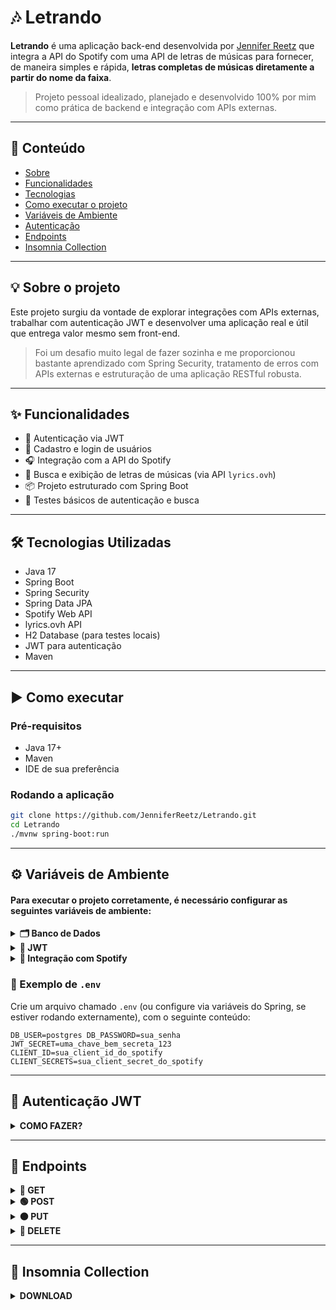 # 🎶 Letrando

**Letrando** é uma aplicação back-end desenvolvida por [Jennifer Reetz](https://github.com/JenniferReetz) que integra a API do Spotify com uma API de letras de músicas para fornecer, de maneira simples e rápida, **letras completas de músicas diretamente a partir do nome da faixa**.

> Projeto pessoal idealizado, planejado e desenvolvido 100% por mim como prática de backend e integração com APIs externas.

---

## :door: Conteúdo

- [Sobre](#sobre)
- [Funcionalidades](#funcionalidades)
- [Tecnologias](#tecnologias)
- [Como executar o projeto](#como-executar)
- [Variáveis de Ambiente](#variaveis-de-ambiente)
- [Autenticação](#autenticação)
- [Endpoints](#endpoints)
- [Insomnia Collection](#insomnia-collection)
  
---

<a name="sobre"></a>
## 💡 Sobre o projeto

Este projeto surgiu da vontade de explorar integrações com APIs externas, trabalhar com autenticação JWT e desenvolver uma aplicação real e útil que entrega valor mesmo sem front-end.

> Foi um desafio muito legal de fazer sozinha e me proporcionou bastante aprendizado com Spring Security, tratamento de erros com APIs externas e estruturação de uma aplicação RESTful robusta.

---

<a name="funcionalidades"></a>
## ✨ Funcionalidades

- 🔐 Autenticação via JWT
- 🧑 Cadastro e login de usuários
- 🎧 Integração com a API do Spotify
- 📄 Busca e exibição de letras de músicas (via API `lyrics.ovh`)
- 📦 Projeto estruturado com Spring Boot
- 🧪 Testes básicos de autenticação e busca

---

<a name="tecnologias"></a>
## 🛠️ Tecnologias Utilizadas

- Java 17
- Spring Boot
- Spring Security
- Spring Data JPA
- Spotify Web API
- lyrics.ovh API
- H2 Database (para testes locais)
- JWT para autenticação
- Maven

---

<a name="como-executar"></a>
## ▶️ Como executar

### Pré-requisitos

- Java 17+
- Maven
- IDE de sua preferência

### Rodando a aplicação

```bash
git clone https://github.com/JenniferReetz/Letrando.git
cd Letrando
./mvnw spring-boot:run
```

---

<a name="variaveis-de-ambiente"></a>
## ⚙️ Variáveis de Ambiente

#### Para executar o projeto corretamente, é necessário configurar as seguintes variáveis de ambiente:
<details>
	
<summary><strong>🗂️ Banco de Dados</strong></summary>

| Variável | Descrição |
|---------|-----------|
| `DB_USER` | Usuário do banco de dados PostgreSQL |
| `DB_PASSWORD` | Senha do banco de dados PostgreSQL |
</details>

<details><summary><strong>🔐 JWT</strong></summary>

| Variável | Descrição |
|---------|-----------|
| `JWT_SECRET` | Chave secreta usada para assinar e verificar os tokens JWT. Pode ser qualquer string segura. |
</details>

<details>
<summary><strong>🎵 Integração com Spotify</strong></summary> 

| Variável | Descrição |
|---------|-----------|
| `CLIENT_ID` | Client ID da aplicação Spotify (você precisa criar uma aplicação no [Spotify Developer](https://developer.spotify.com/dashboard)) |
| `CLIENT_SECRETS` | Client Secret da aplicação Spotify |


> 📌 **Importante:** Para obter `CLIENT_ID` e `CLIENT_SECRETS`, crie uma app no [Spotify Developer Dashboard](https://developer.spotify.com/dashboard) e configure os redirecionamentos se necessário.

</details>

### 📁 Exemplo de `.env`

Crie um arquivo chamado `.env` (ou configure via variáveis do Spring, se estiver rodando externamente), com o seguinte conteúdo:
```text
DB_USER=postgres DB_PASSWORD=sua_senha JWT_SECRET=uma_chave_bem_secreta_123 CLIENT_ID=sua_client_id_do_spotify CLIENT_SECRETS=sua_client_secret_do_spotify
```



---

<a name="autenticação"></a>
## 🔐 Autenticação JWT

<details>
  <summary><strong>COMO FAZER?</strong></summary>
Para acessar os endpoints protegidos, você precisa estar autenticado e enviar o token JWT no cabeçalho da requisição como Bearer Token.   

#### Faça login com:
```http
POST /auth/login
```
#### Exemplo de resposta:
```json
{
  "email": "usuario@email.com",
  "password": "senha123"
}
```
#### Use esse token no cabeçalho Authorization de todas as requisições protegidas:
```makefile
Authorization: Bearer eyJhbGciOiJIUzI1NiIsInR5cCI6IkpXVCJ9...
```
#### 🛡️ Exemplo com curl
```bash
curl -H "Authorization: Bearer SEU_TOKEN_AQUI" \
  http://localhost:8080/lyrics?track=Shape%20of%20You
```
</details> 

---

<a name="endpoints"></a>
## :pushpin: Endpoints

<details>
<summary><strong>🔵 GET</strong></summary>

### 📄 Obter letras de músicas

```http
GET http://localhost:8080/lyrics?songName=Die+With+A+Smile
```
##### Exemplo de resposta:
```json
{
	"track": "Die With A Smile",
	"artist": "Lady Gaga",
	"lyrics": "(Ooh, ooh)\r\nI, I just woke up from a dream\r\nWhere you and I had to say goodbye\r\nAnd I don't know what it all means\r\nBut since I survived, I realized\n\n\n\nWherever you go, that's where I'll follow\n\nNobody's promised tomorrow..."
}
```
#### Buscar músicas
```http
  GET http://localhost:8080/spotify/search?q=Die+With+A+Smile
```
##### Exemplo de resposta:
```json
[
	{
		"id": "2plbrEY59IikOBgBGLjaoe",
		"name": "Die With A Smile",
		"album": "Die With A Smile",
		"artist": "Lady Gaga"
	},
	{
		"id": "78mE33YpoWqMQTwgUQRhyo",
		"name": "Die With A Smile",
		"album": "Die With A Smile (Main + Instrumental)",
		"artist": "Lady Gaga"
	},
	mais 8 resultados...
]
```
#### Buscar músicas da playlist do usuário autenticado
```http
  GET http://localhost:8080/playlists/user
```
##### Exemplo de resposta:
```json
[
	{
		"id": 3,
		"name": "Opus Dei",
		"userId": 2,
		"musicIds": [
			"72FVh1OAKWANKJosPdrBkl"
		]
	}
]
```
#### Buscar músicas de uma playlist
```http
  GET http://localhost:8080/playlists/1/musics
```
##### Exemplo de resposta:
```json
[
	{
		"id": "0SiywuOBRcynK0uKGWdCnn",
		"name": "Bad Romance",
		"album": "The Fame Monster (Deluxe Edition)",
		"artist": "Lady Gaga"
	},
	{
		"id": "0qMip0B2D4ePEjBJvAtYre",
		"name": "紅蓮華",
		"album": "LEO-NiNE",
		"artist": "LiSA"
	}
]
```

</details>

<details>
  <summary>
    <strong>🟢 POST</strong>
  </summary>

#### Sign-Up

```http
  POST http://localhost:8080/auth/signup
```

##### Cadastrar um Usuário:
| Chave   | Tipo       | Descrição                           |
| :---------- | :--------- | :---------------------------------- |
| `username` | `string` | **Obrigatório**. Nome do usuário |
| `password` | `string` | **Obrigatório**. Senha do usuário |

##### Exemplo de criação de um cliente:
```json
{
	"username":"usuario",
	"password":"senha1234"
}
```

##### Exemplo de resposta:
```json
Usuário criado com sucesso
```
#### Login

```http
  POST http://localhost:8080/auth/login
```

##### Entrar em um Usuário:
| Chave   | Tipo       | Descrição                           |
| :---------- | :--------- | :---------------------------------- |
| `username` | `string` | **Obrigatório**. Nome do usuário |
| `password` | `string` | **Obrigatório**. Senha do usuário |

##### Exemplo do login de um cliente:
```json
{
	"username":"usuario",
	"password":"senha1234"
}
```

##### Exemplo de resposta:
```json
{
	"token": "eyJhbGciOiJIUzI1NiIsInR5cCI6IkpXVCJ9.eyJzdWIiOiJzdGVmYW5pZSIsImlhdCI6MTc0NDkzNzM0NiwiZXhwIjoxNzQ0OTQwOTQ2fQ.Ls9RKIwYiAWxhpTH_bykb_7CStzqJu8g46mrnLFnRUk"
}
```
#### Cadastrar uma Playlist

```http
  POST http://localhost:8080/playlists
```

##### Criar uma playlist:
| Chave   | Tipo       | Descrição                           |
| :---------- | :--------- | :---------------------------------- |
| `name` | `string` | **Obrigatório**. Nome da playlist |
| `musicIds` | `string` | **Obrigatório**. id das músicas |
##### Exemplo do login de um cliente:
```json
{
  "name": "Opus Dei",
  "musicIds": [
    "72FVh1OAKWANKJosPdrBkl"
  ]
}
```
##### Exemplo de resposta:
```json
{
	"id": 3,
	"name": "Opus Dei",
	"userId": 2,
	"musicIds": [
		"72FVh1OAKWANKJosPdrBkl"
	]
}
```
</details>

<details>
  <summary>
    <strong>🟠 PUT</strong>
  </summary>

#####  Atualiza a playlist
```http
  http://localhost:8080/playlists/{id}
```

##### Atualizar uma playlist:
| Chave   | Tipo       | Descrição                           |
| :---------- | :--------- | :---------------------------------- |
| `name` | `string` | **Obrigatório**. Nome da playlist |
| `musicIds` | `string` | **Obrigatório**. id das músicas |
##### Exemplo de requisição:
```json
{
  "name": "Opus Dei Updated",
  "musicIds": [
    "72FVh1OAKWANKJosPdrBkl",
    "NewMusicId123"
  ]
}
```
##### Exemplo de resposta:
```json
{
	"id": 3,
	"name": "Opus Dei Updated",
	"userId": 2,
	"musicIds": [
		"72FVh1OAKWANKJosPdrBkl",
		"NewMusicId123"
	]
}
```
</details>

<details>
  <summary>
    <strong>🔴 DELETE</strong>
  </summary>
	
####  Deleta uma playlist
```http
  http://localhost:8080/playlists/1
```

</details>

---

<a name="insomnia-collection"></a>
## 🔗 Insomnia Collection
<details>
<summary><strong>DOWNLOAD</strong></summary>

Para testar os endpoints da API, importe a Collection no formato **Insomnia V5**.

📁 [Download da Collection](collection/Insomnia_2025-04-18.json)

### Como importar no Insomnia:

1. Abra o Insomnia
2. Vá em `File` > `Import` > `From File`
3. Selecione o arquivo `Insomnia_2025-04-18.json`
4. Pronto! Agora você pode testar todos os endpoints da API com as variáveis e autenticação já configuradas

> ⚠️ A Collection utiliza variáveis como `{{host}}` e `{{access_token}}`. Não esqueça de atualizar os valores caso esteja rodando em outro host ou precise autenticar novamente.

</details>


